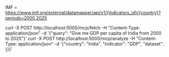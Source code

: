 IMF = https://www.imf.org/external/datamapper/api/v1/{indicators_id}/{country}?periods=2000,2025


 curl -X POST http://localhost:5000/mcp/fetch -H "Content-Type: application/json" -d '{"query": "Give me GDP per capita of India from 2000 to 2025"}'
     curl -X POST http://localhost:5000/mcp/analyze -H "Content-Type: application/json" -d '{"country": "India", "indicator": "GDP", "dataset": {}}'

         